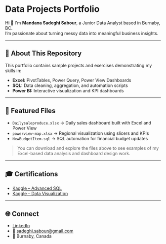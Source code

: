 # Data Projects Portfolio

Hi 👋 I'm **Mandana Sadeghi Sabour**, a Junior Data Analyst based in Burnaby, BC.  
I’m passionate about turning messy data into meaningful business insights.

---

## 🧾 About This Repository
This portfolio contains sample projects and exercises demonstrating my skills in:
- **Excel:** PivotTables, Power Query, Power View Dashboards  
- **SQL:** Data cleaning, aggregation, and automation scripts  
- **Power BI:** Interactive visualization and KPI dashboards  

---

## 📂 Featured Files
- `Dailysaleproduce.xlsx` → Daily sales dashboard built with Excel and Power View  
- `powerview-map.xlsx` → Regional visualization using slicers and KPIs  
- `NewBudgetItem.sql` → SQL automation for financial budget updates  
> You can download and explore the files above to see examples of my Excel-based data analysis and dashboard design work.

---

## 🎓 Certifications
- [Kaggle – Advanced SQL](https://www.kaggle.com/learn/certification/mandanasadeghisabour/advanced-sql)  
- [Kaggle – Data Visualization](https://www.kaggle.com/learn/certification/mandanasadeghisabour/data-visualization)

---

## 🌐 Connect
- [LinkedIn](https://www.linkedin.com/in/mandana-sadeghi-sabour/)  
- 📧 sadeghi.sabour@gmail.com  
- 📍 Burnaby, Canada



